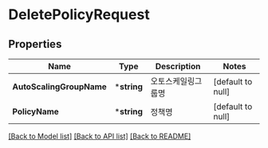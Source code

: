 # DeletePolicyRequest

## Properties
Name | Type | Description | Notes
------------ | ------------- | ------------- | -------------
**AutoScalingGroupName** | ***string** | 오토스케일링그룹명 | [default to null]
**PolicyName** | ***string** | 정책명 | [default to null]

[[Back to Model list]](../README.md#documentation-for-models) [[Back to API list]](../README.md#documentation-for-api-endpoints) [[Back to README]](../README.md)


